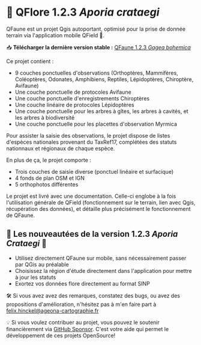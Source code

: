 # 🦋 QFlore 1.2.3 _Aporia crataegi_
QFaune est un projet Qgis autoportant, optimisé pour la prise de donnée terrain via l'application mobile QField 📱.

📥 **Télécharger la dernière version stable :** [QFaune 1.2.3 _Gagea bohemica_](https://github.com/FelixHinckel/QFaune/archive/refs/tags/v1.2.3_Aporia_crataegi.zip)

Ce projet contient :

- 9 couches ponctuelles d'observations (Orthoptères, Mammifères, Coléoptères, Odonates, Amphibiens, Reptiles, Lépidoptères, Chiroptère, Avifaune)
- Une couche ponctuelle de protocoles Avifaune
- Une couche ponctuelle d'enregistrements Chiroptères
- Une couche linéaire de protocoles Lépidoptères
- Une couche ponctuelle pour les arbres à gîtes, les arbres à cavités, et les arbres à biodiversité
- Une couche ponctuelle pour les placettes d'observation Myrmica

Pour assister la saisie des observations, le projet dispose de listes d'espèces nationales provenant du TaxRef17, complétées des statuts nationnaux et régionaux de chaque espèce.

En plus de ça, le projet comporte : 

- Trois couches de saisie diverse (ponctuel linéaire et surfacique)
- 4 fonds de plan OSM et IGN
- 5 orthophotos différentes

Le projet est livré avec une documentation. Celle-ci englobe à la fois l'utilisation générale de QField (fonctionnement sur le terrain, lien avec Qgis, récupération des données), et détaille plus précisément le fonctionnement de QFaune.

## 🌟 Les nouveautées de la version 1.2.3 _Aporia Crataegi_ 🌟

- Utilisez directement QFaune sur mobile, sans nécessairement passer par QGis au préalable
- Choisissez la région d'étude directement dans l'application pour mettre à jour les statuts
- Exortez vos données flore directement au format SINP


🛠️ Si vous avez avez des remarques, constatez des bugs, ou avez des propositions d'amélioration, n'hésitez pas à m'en faire part à felix.hinckel@ageona-cartographie.fr

💡 Si vous voulez contribuer au projet, vous pouvez le soutenir financièrement via [GitHub Sponsor](https://github.com/sponsors/FelixHinckel). C'est votre aide qui permet le développement de ces projets OpenSource!
